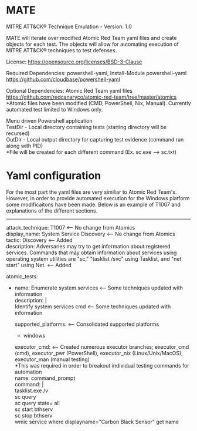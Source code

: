 # MATE
MITRE ATT&amp;CK&reg; Technique Emulation - Version: 1.0 

MATE will iterate over modified Atomic Red Team yaml files and create objects for each test. 
The objects will allow for automating execution of MITRE ATT&CK&reg; techniques to test defenses.

License: https://opensource.org/licenses/BSD-3-Clause

Required Dependencies: powershell-yaml, Install-Module powershell-yaml https://github.com/cloudbase/powershell-yaml

Optional Dependencies: Atomic Red Team yaml files https://github.com/redcanaryco/atomic-red-team/tree/master/atomics
*Atomic files have been modified (CMD, PowerShell, Nix, Manual). Currently automated test limited to Windows only.

Menu driven Powershell application  
TestDir - Local directory containing tests (starting directory will be recursed)  
OutDir - Local output directory for capturing test evidence (command ran along with PID)  
*File will be created for each different command (Ex. sc.exe --> sc.txt)

# Yaml configuration
For the most part the yaml files are very similiar to Atomic Red Team's. However, in order to provide automated execution
for the Windows platform some modificaitons have been made. Below is an example of T1007 and explanations of the different sections.  

---
attack_technique: T1007 <-- No change from Atomics  
display_name: System Service Discovery <-- No change from Atomics  
tactic: Discovery <-- Added  
description: Adversaries may try to get information about registered services. Commands that may obtain information about services using operating system utilities are "sc," "tasklist /svc" using Tasklist, and "net start" using Net. <-- Added  

atomic_tests:  
- name: Enumerate system services <-- Some techniques updated with information  
  description: |  
    Identify system services cmd <-- Some techniques updated with information  

  supported_platforms: <-- Consolidated supported platforms  
    - windows  

  executor_cmd: <-- Created numerous executor branches; executor_cmd (cmd), executor_pwr (PowerShell), executor_nix (Linux/Unix/MacOS), executor_man (manual testing)    
  *This was required in order to breakout individual testing commands for automation  
    name: command_prompt  
    command: |  
      tasklist.exe /v  
      sc query  
      sc query state= all  
      sc start bthserv  
      sc stop bthserv  
      wmic service where displayname="Carbon Black Sensor" get name  
